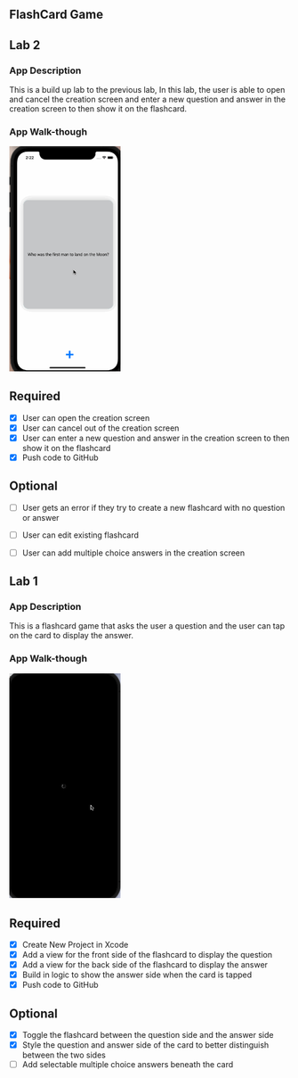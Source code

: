 ## FlashCard Game


## Lab 2

### App Description
This is a build up lab to the previous lab, In this lab, the user is able to open and cancel the creation screen and enter a new question and answer in the creation screen to then show it on the flashcard.

### App Walk-though

<img src="https://github.com/Kdarfour/Lab1/raw/main/Lab2gif.gif" width=200><br>

## Required
- [x] User can open the creation screen
- [x] User can cancel out of the creation screen
- [x] User can enter a new question and answer in the creation screen to then show it on the flashcard
- [x] Push code to GitHub
## Optional
- [ ] User gets an error if they try to create a new flashcard with no question or answer
- [ ] User can edit existing flashcard
- [ ] User can add multiple choice answers in the creation screen


## Lab 1

### App Description
This is a flashcard game that asks the user a question and the user can tap on the card to display the answer.

### App Walk-though

<img src="https://github.com/Kdarfour/Lab1/raw/main/Lab1gif.gif" width=200><br>


## Required
- [x] Create New Project in Xcode
- [x] Add a view for the front side of the flashcard to display the question
- [x] Add a view for the back side of the flashcard to display the answer
- [x] Build in logic to show the answer side when the card is tapped
- [x] Push code to GitHub
## Optional
- [x] Toggle the flashcard between the question side and the answer side
- [x] Style the question and answer side of the card to better distinguish between the two sides
- [ ] Add selectable multiple choice answers beneath the card
